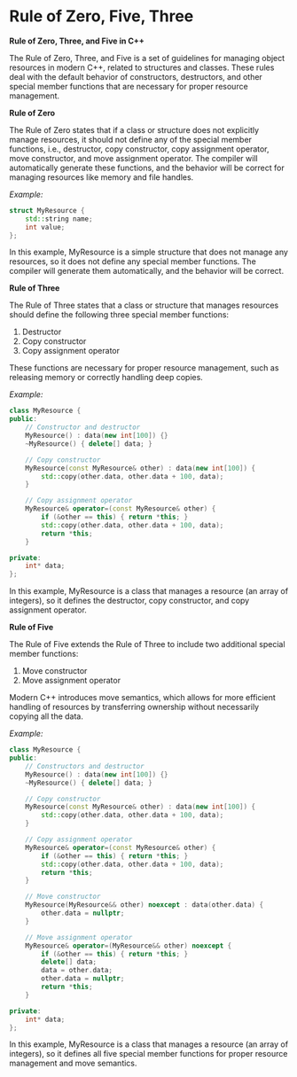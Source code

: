 # Rule of Zero, Five, Three

**Rule of Zero, Three, and Five in C++**

The Rule of Zero, Three, and Five is a set of guidelines for managing object resources in modern C++, related to structures and classes. These rules deal with the default behavior of constructors, destructors, and other special member functions that are necessary for proper resource management.

**Rule of Zero**

The Rule of Zero states that if a class or structure does not explicitly manage resources, it should not define any of the special member functions, i.e., destructor, copy constructor, copy assignment operator, move constructor, and move assignment operator. The compiler will automatically generate these functions, and the behavior will be correct for managing resources like memory and file handles.

*Example:*

```cpp
struct MyResource {
    std::string name;
    int value;
};
```

In this example, MyResource is a simple structure that does not manage any resources, so it does not define any special member functions. The compiler will generate them automatically, and the behavior will be correct.

**Rule of Three**

The Rule of Three states that a class or structure that manages resources should define the following three special member functions:

1. Destructor
2. Copy constructor
3. Copy assignment operator

These functions are necessary for proper resource management, such as releasing memory or correctly handling deep copies.

*Example:*

```cpp
class MyResource {
public:
    // Constructor and destructor
    MyResource() : data(new int[100]) {} 
    ~MyResource() { delete[] data; } 

    // Copy constructor
    MyResource(const MyResource& other) : data(new int[100]) {
        std::copy(other.data, other.data + 100, data);
    }

    // Copy assignment operator
    MyResource& operator=(const MyResource& other) {
        if (&other == this) { return *this; }
        std::copy(other.data, other.data + 100, data);
        return *this;
    }

private:
    int* data;
};
```

In this example, MyResource is a class that manages a resource (an array of integers), so it defines the destructor, copy constructor, and copy assignment operator.

**Rule of Five**

The Rule of Five extends the Rule of Three to include two additional special member functions:

1. Move constructor
2. Move assignment operator

Modern C++ introduces move semantics, which allows for more efficient handling of resources by transferring ownership without necessarily copying all the data.

*Example:*

```cpp
class MyResource {
public:
    // Constructors and destructor
    MyResource() : data(new int[100]) {}
    ~MyResource() { delete[] data; }

    // Copy constructor
    MyResource(const MyResource& other) : data(new int[100]) {
        std::copy(other.data, other.data + 100, data);
    }

    // Copy assignment operator
    MyResource& operator=(const MyResource& other) {
        if (&other == this) { return *this; }
        std::copy(other.data, other.data + 100, data);
        return *this;
    }

    // Move constructor
    MyResource(MyResource&& other) noexcept : data(other.data) {
        other.data = nullptr;
    }

    // Move assignment operator
    MyResource& operator=(MyResource&& other) noexcept {
        if (&other == this) { return *this; }
        delete[] data;
        data = other.data;
        other.data = nullptr;
        return *this;
    }

private:
    int* data;
};
```

In this example, MyResource is a class that manages a resource (an array of integers), so it defines all five special member functions for proper resource management and move semantics.